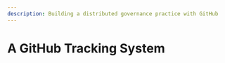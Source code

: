 ```yaml
---
description: Building a distributed governance practice with GitHub
---
```


# A GitHub Tracking System


